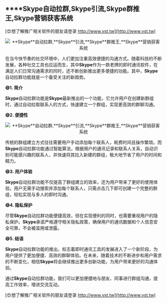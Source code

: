 ## ****Skype**自动拉群,**Skype**引流,**Skype**群推王,**Skype**营销获客系统**

[😍想了解推广相关软件的朋友请登录 http://www.vst.tw](http://www.vst.tw)

 <center><img src="https://vst.tw/MP4/tuiguang/png/5.png" alt="**Skype**自动拉群,**Skype**引流,**Skype**群推王,**Skype**营销获客系统"></center>

在当今快节奏的社交环境中，人们更加注重高效便捷的沟通方式。随着科技的不断发展，各种社交工具也应运而生，其中**Skype**作为一款老牌的即时通讯软件，在满足人们日常沟通需求的同时，还不断创新推出更多便捷的功能。其中，**Skype**自动拉群功能就是一个备受关注的新趋势。

**😄1. 简介**

**Skype**自动拉群功能是**Skype**最新推出的一个功能，它允许用户在创建新群组时，通过自动拉取联系人的方式，快速建立一个群组，实现更高效的群聊沟通。

**😄2. 便捷性**

 <center><img src="https://vst.tw/MP4/tuiguang/png/0.png" alt="**Skype**自动拉群,**Skype**引流,**Skype**群推王,**Skype**营销获客系统"></center>

传统的群组建立方式往往需要用户手动添加每个联系人，耗费时间且操作繁琐。而**Skype**自动拉群功能通过智能算法，根据用户的通讯记录和联系人关系，自动识别可能感兴趣的联系人，并快速将其拉入新建的群组，极大地节省了用户的时间和精力。

**😄3. 用户体验**

**Skype**自动拉群功能不仅提高了群组建立的效率，还为用户带来了更好的使用体验。用户无需手动搜索并添加每个联系人，只需点击几下即可创建一个完整的群组，轻松实现与多人的即时沟通。

**😄4. 隐私保护**

尽管**Skype**自动拉群功能便捷高效，但在实现便利的同时，也需要重视用户的隐私保护。**Skype**承诺严格遵守相关隐私政策，确保用户的通讯数据和个人信息安全可靠，不会被滥用或泄露。

**😄5. 结语**

**Skype**自动拉群功能的推出，标志着即时通讯工具的发展进入了一个新阶段，为用户提供了更加便捷、高效的群聊体验。在未来，随着技术的不断进步和用户需求的不断变化，相信**Skype**将会继续推出更多创新功能，为用户带来更好的沟通体验。

通过**Skype**自动拉群功能，我们可以更加便捷地与朋友、同事进行群组沟通，提高工作效率，增进交流互动。

[😍想了解推广相关软件的朋友请登录 http://www.vst.tw](http://www.vst.tw)




